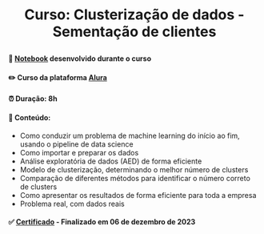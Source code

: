 # <p align="center"> <b> Curso: Clusterização de dados - Sementação de clientes</b> 

####  📓 <a href="link">Notebook</a> desenvolvido durante o curso
####  ✏️ Curso da plataforma <a href="https://cursos.alura.com.br/course/clusterizacao-dados-segmentacao-clientes">Alura</a> 
####  ⏰ Duração: 8h 
####  📜 Conteúdo:
- Como conduzir um problema de machine learning do início ao fim, usando o pipeline de data science
- Como importar e preparar os dados
- Análise exploratória de dados (AED) de forma eficiente
- Modelo de clusterização, determinando o melhor número de clusters
- Comparação de diferentes métodos para identificar o número correto de clusters
- Como apresentar os resultados de forma eficiente para toda a empresa
- Problema real, com dados reais
####  ✅ <a href="https://cursos.alura.com.br/user/diassmatheus/course/clusterizacao-dados-segmentacao-clientes/certificate">Certificado</a> - Finalizado em 06 de dezembro de 2023

